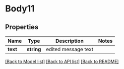 # Body11

## Properties
Name | Type | Description | Notes
------------ | ------------- | ------------- | -------------
**text** | **string** | edited message text | 

[[Back to Model list]](../../README.md#documentation-for-models) [[Back to API list]](../../README.md#documentation-for-api-endpoints) [[Back to README]](../../README.md)


